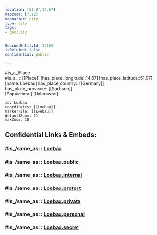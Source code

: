 ```yaml
---
location: [51.07,14.67] 
mapzoom: [7,12] 
mapmarker: city 
type: City
tags:
- geo/City


SpocWebEntityId: 32184
isDeleted: false
confidential: public

---
```

#is_a_/Place  
#is_a_ :: [[Place]] 
[has_place_longitude::14.67] 
[has_place_latitude::51.07] 
[name::Loebau] 
has_place_country:: [[Germany]]  
has_place_province:: [[Sachsen]]  
[Population::] 
[Unknown::] 


```leaflet
id: Loebau
coordinates: [[Loebau]] 
markerFile: [[Loebau]] 
defaultZoom: 11 
maxZoom: 18
```


## Confidential Links & Embeds: 

### #is_/same_as :: [Loebau](/_Standards/Earth/Continent/Europe/Europe~Central/Germany/Germany~East/Sachsen/counties~Sachsen/Görlitz/cities~Görlitz/Löbau/City/Loebau.md) 

### #is_/same_as :: [Loebau.public](/_public/Earth/Continent/Europe/Europe~Central/Germany/Germany~East/Sachsen/counties~Sachsen/Görlitz/cities~Görlitz/Löbau/City/Loebau.public.md) 

### #is_/same_as :: [Loebau.internal](/_internal/Earth/Continent/Europe/Europe~Central/Germany/Germany~East/Sachsen/counties~Sachsen/Görlitz/cities~Görlitz/Löbau/City/Loebau.internal.md) 

### #is_/same_as :: [Loebau.protect](/_protect/Earth/Continent/Europe/Europe~Central/Germany/Germany~East/Sachsen/counties~Sachsen/Görlitz/cities~Görlitz/Löbau/City/Loebau.protect.md) 

### #is_/same_as :: [Loebau.private](/_private/Earth/Continent/Europe/Europe~Central/Germany/Germany~East/Sachsen/counties~Sachsen/Görlitz/cities~Görlitz/Löbau/City/Loebau.private.md) 

### #is_/same_as :: [Loebau.personal](/_personal/Earth/Continent/Europe/Europe~Central/Germany/Germany~East/Sachsen/counties~Sachsen/Görlitz/cities~Görlitz/Löbau/City/Loebau.personal.md) 

### #is_/same_as :: [Loebau.secret](/_secret/Earth/Continent/Europe/Europe~Central/Germany/Germany~East/Sachsen/counties~Sachsen/Görlitz/cities~Görlitz/Löbau/City/Loebau.secret.md)

